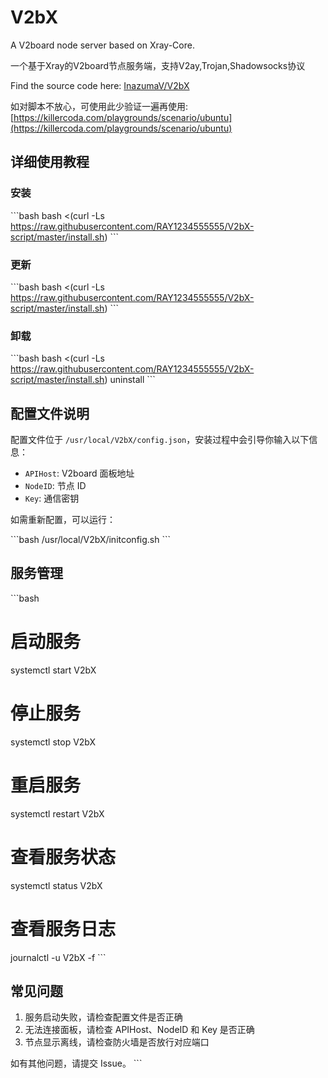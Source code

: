 # V2bX

A V2board node server based on Xray-Core.

一个基于Xray的V2board节点服务端，支持V2ay,Trojan,Shadowsocks协议

Find the source code here: [InazumaV/V2bX](https://github.com/InazumaV/V2bX)

如对脚本不放心，可使用此少验证一遍再使用: [https://killercoda.com/playgrounds/scenario/ubuntu](https://killercoda.com/playgrounds/scenario/ubuntu)

## 详细使用教程

### 安装

\`\`\`bash
bash <(curl -Ls https://raw.githubusercontent.com/RAY1234555555/V2bX-script/master/install.sh)
\`\`\`

### 更新

\`\`\`bash
bash <(curl -Ls https://raw.githubusercontent.com/RAY1234555555/V2bX-script/master/install.sh)
\`\`\`

### 卸载

\`\`\`bash
bash <(curl -Ls https://raw.githubusercontent.com/RAY1234555555/V2bX-script/master/install.sh) uninstall
\`\`\`

## 配置文件说明

配置文件位于 `/usr/local/V2bX/config.json`，安装过程中会引导你输入以下信息：

- `APIHost`: V2board 面板地址
- `NodeID`: 节点 ID
- `Key`: 通信密钥

如需重新配置，可以运行：

\`\`\`bash
/usr/local/V2bX/initconfig.sh
\`\`\`

## 服务管理

\`\`\`bash
# 启动服务
systemctl start V2bX

# 停止服务
systemctl stop V2bX

# 重启服务
systemctl restart V2bX

# 查看服务状态
systemctl status V2bX

# 查看服务日志
journalctl -u V2bX -f
\`\`\`

## 常见问题

1. 服务启动失败，请检查配置文件是否正确
2. 无法连接面板，请检查 APIHost、NodeID 和 Key 是否正确
3. 节点显示离线，请检查防火墙是否放行对应端口

如有其他问题，请提交 Issue。
\`\`\`
